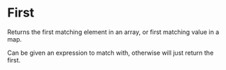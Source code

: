 # First

Returns the first matching element in an array, or first matching value in a map.

Can be given an expression to match with, otherwise will just return the first.
